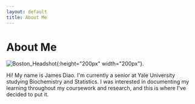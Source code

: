 ```yaml
---  
layout: default  
title: About Me  
---
```


About Me
========

![Boston_Headshot](Boston_Headshot.jpg){:height="200px" width="200px"}.

Hi! My name is James Diao. I'm currently a senior at Yale University
studying Biochemistry and Statistics. I was interested in documenting my
learning throughout my coursework and research, and this is where I've
decided to put it.

